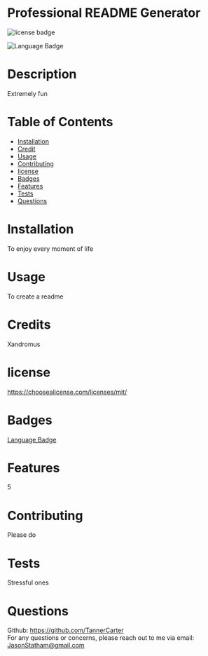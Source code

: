 # Professional README Generator 
  
 
  ![license badge](https://img.shields.io/badge/license-MIT-brightgreen) 
  
 
  ![Language Badge](https://img.shields.io/badge/Language-Javascript-brightgreen)

  # Description
  Extremely fun

  # Table of Contents
  - [Installation](#installation)
  - [Credit](#credit)
  - [Usage](#usage)
  - [Contributing](#contributing)
  - [license](#license)
  - [Badges](#badges)
  - [Features](#features)
  - [Tests](#tests)
  - [Questions](#questions)
  
  # Installation
  To enjoy every moment of life

  # Usage
  To create a readme

  # Credits
  Xandromus

  
  # license 
  https://choosealicense.com/licenses/mit/

  
  # Badges 
  [Language Badge](https://img.shields.io/badge/Language-undefined-brightgreen)


  # Features
  5

  # Contributing
  Please do

  # Tests
  Stressful ones

  # Questions
  Github: https://github.com/TannerCarter </br>
  For any questions or concerns, please reach out to me via email: JasonStatham@gmail.com

